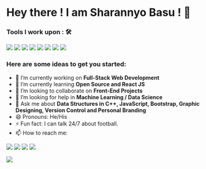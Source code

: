 # Hey there ! I am Sharannyo Basu ! 👋


### Tools I work upon : 🛠

<img src="https://img.shields.io/badge/c++%20-%2300599C.svg?&style=for-the-badge&logo=c%2B%2B&logoColor=white">   <img src="https://img.shields.io/badge/python%20-%2314354C.svg?&style=for-the-badge&logo=python&logoColor=white">   <img src="https://img.shields.io/badge/javascript%20-%23323330.svg?&style=for-the-badge&logo=javascript&logoColor=%23F7DF1E">   <img src="https://img.shields.io/badge/html5%20-%23E34F26.svg?&style=for-the-badge&logo=html5&logoColor=white">   <img src="https://img.shields.io/badge/css3%20-%231572B6.svg?&style=for-the-badge&logo=css3&logoColor=white">   <img src="https://img.shields.io/badge/react%20-%2320232a.svg?&style=for-the-badge&logo=react&logoColor=%2361DAFB">   <img src="https://img.shields.io/badge/bootstrap%20-%23563D7C.svg?&style=for-the-badge&logo=bootstrap&logoColor=white">   <img src="https://img.shields.io/badge/GitHub-%181717.svg?&style=for-the-badge&logo=GitHub&logoColor=white">

### Here are some ideas to get you started:

- 🔭 I’m currently working on <strong>Full-Stack Web Development</strong>
- 🌱 I’m currently learning <strong>Open Source and React JS</strong>
- 👯 I’m looking to collaborate on <strong>Front-End Projects</strong>
- 🤔 I’m looking for help in <strong>Machine Learning / Data Science</strong>
- 💬 Ask me about <strong>Data Structures in C++, JavaScript, Bootstrap, Graphic Designing, Version Control and Personal Branding</strong>
- 😄 Pronouns: He/His
- ⚡ Fun fact: I can talk 24/7 about football.
- 📫 How to reach me:

<img src="https://img.shields.io/badge/gmail-%23D14836.svg?&style=for-the-badge&logo=gmail&logoColor=white" href="yobasu2015@gmail.com">   <a  href="https://www.instagram.com/sharannyo_/"><img src="https://img.shields.io/badge/instagram-%23E4405F.svg?&style=for-the-badge&logo=instagram&logoColor=white"></a>   <a href="https://www.linkedin.com/in/sharannyobasu/"><img src="https://img.shields.io/badge/linkedin-%230077B5.svg?&style=for-the-badge&logo=linkedin&logoColor=white" ></a>   <a  href="https://medium.com/@yobasu2015"><img src="https://img.shields.io/badge/medium-%2312100E.svg?&style=for-the-badge&logo=medium&logoColor=white"></a>



<img src="https://github-readme-stats.vercel.app/api?username=sharannyobasu&&show_icons=true&title_color=03fc90&icon_color=03fc90&text_color=03fc90&bg_color=002b19">




